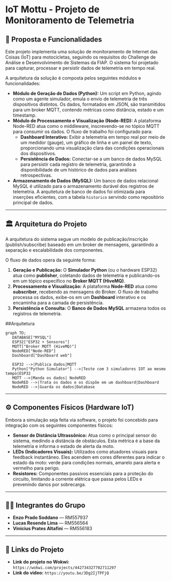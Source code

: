 # IoT Mottu - Projeto de Monitoramento de Telemetria

## 📝 Proposta e Funcionalidades
Este projeto implementa uma solução de monitoramento de Internet das Coisas (IoT) para motocicletas, seguindo os requisitos do Challenge de Análise e Desenvolvimento de Sistemas da FIAP. O sistema foi projetado para capturar, processar e persistir dados de telemetria em tempo real.

A arquitetura da solução é composta pelos seguintes módulos e funcionalidades:

* **Módulo de Geração de Dados (Python):** Um script em Python, agindo como um agente simulador, emula o envio de telemetria de três dispositivos distintos. Os dados, formatados em JSON, são transmitidos para um broker MQTT, contendo métricas como distância, estado e um timestamp.
* **Módulo de Processamento e Visualização (Node-RED):** A plataforma Node-RED atua como o middleware, inscrevendo-se no tópico MQTT para consumir os dados. O fluxo de trabalho foi configurado para:
    * **Dashboard Interativo:** Exibir a telemetria em tempo real por meio de um medidor (gauge), um gráfico de linha e um painel de texto, proporcionando uma visualização clara das condições operacionais dos dispositivos.
    * **Persistência de Dados:** Conectar-se a um banco de dados MySQL para persistir cada registro de telemetria, garantindo a disponibilidade de um histórico de dados para análises retrospectivas.
* **Armazenamento de Dados (MySQL):** Um banco de dados relacional MySQL é utilizado para o armazenamento durável dos registros de telemetria. A arquitetura de banco de dados foi otimizada para inserções eficientes, com a tabela `historico` servindo como repositório principal de dados.

---

## 🏛️ Arquitetura do Projeto
A arquitetura do sistema segue um modelo de publicação/inscrição (publish/subscribe) baseado em um broker de mensagens, garantindo a separação e escalabilidade dos componentes.

O fluxo de dados opera da seguinte forma:

1.  **Geração e Publicação:** O **Simulador Python** (ou o hardware ESP32) atua como **publisher**, coletando dados de telemetria e publicando-os em um tópico específico no **Broker MQTT (HiveMQ)**.
2.  **Processamento e Visualização:** A plataforma **Node-RED** atua como **subscriber**, recebendo as mensagens do Broker. O fluxo de trabalho processa os dados, exibe-os em um **Dashboard** interativo e os encaminha para a camada de persistência.
3.  **Persistência e Consulta:** O **Banco de Dados MySQL** armazena todos os registros de telemetria.

##Arquitetura

```mermaid
graph TD;
   DATABASE["MYSQL"]
   ESP32["ESP32 + Sensores"]
   MQTT["Broker MQTT (HiveMQ)"]
   NodeRED["Node-RED"]
   Dashboard["Dashboard web"]

   ESP32 -->|Publica dados|MQTT
   Python["Python Simulator"] -->|Teste com 3 simuladores IOT ao mesmo tempo|ESP32
   MQTT -->|Manda os dados| NodeRED
   NodeRED -->|Trata os dados e os dispõe em um dashboard|Dashboard
   NodeRED -->|Guarda os dados|Database

```
---

## ⚙️ Componentes Físicos (Hardware IoT)
Embora a simulação seja feita via software, o projeto foi concebido para integração com os seguintes componentes físicos:

* **Sensor de Distância Ultrassônico:** Atua como o principal sensor do sistema, medindo a distância de obstáculos. Esta métrica é a base da telemetria e informa o estado de alerta da moto.
* **LEDs (Indicadores Visuais):** Utilizados como atuadores visuais para feedback instantâneo. Eles acendem em cores diferentes para indicar o estado da moto: verde para condições normais, amarelo para alerta e vermelho para perigo.
* **Resistores:** Componentes passivos essenciais para a proteção do circuito, limitando a corrente elétrica que passa pelos LEDs e prevenindo danos por sobrecarga.

---

## 👩‍💻 Integrantes do Grupo
* **Enzo Prado Soddano** — RM557937
* **Lucas Resende Lima** — RM556564
* **Vinicius Prates Altafini** — RM556183

---

## 🔗 Links do Projeto
* **Link do projeto no Wokwi:** `https://wokwi.com/projects/442734327702711297`
* **Link do video:** `https://youtu.be/3Dg2IjTPFjQ`





